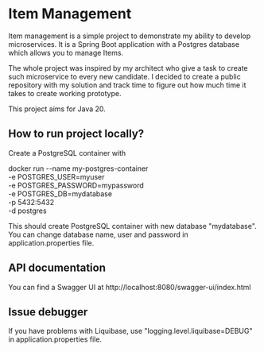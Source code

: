 # Item Management

Item management is a simple project to demonstrate my ability to develop microservices. It is a Spring Boot application with a Postgres database which allows you to manage Items.

The whole project was inspired by my architect who give a task to create such microservice to every new candidate. I decided to create a public repository with my solution and track time to figure out how much time it takes to create working prototype.

This project aims for Java 20.

## How to run project locally?

Create a PostgreSQL container with 

docker run --name my-postgres-container \
-e POSTGRES_USER=myuser \
-e POSTGRES_PASSWORD=mypassword \
-e POSTGRES_DB=mydatabase \
-p 5432:5432 \
-d postgres

This should create PostgreSQL container with new database "mydatabase". You can change database name, user and password in application.properties file.

## API documentation

You can find a Swagger UI at http://localhost:8080/swagger-ui/index.html

## Issue debugger
If you have problems with Liquibase, use "logging.level.liquibase=DEBUG" in application.properties file.
